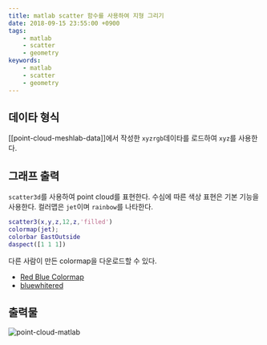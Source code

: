 ```yaml
---
title: matlab scatter 함수를 사용하여 지형 그리기
date: 2018-09-15 23:55:00 +0900
tags:
    - matlab
    - scatter
    - geometry
keywords:
    - matlab
    - scatter
    - geometry
---
```


## 데이타 형식

[[point-cloud-meshlab-data]]에서 작성한 `xyzrgb`데이타를 로드하여 `xyz`를 사용한다.

## 그래프 출력

`scatter3d`를 사용하여 point cloud를 표현한다. 수심에 따른 색상 표현은 기본 기능을 사용한다. 컬러맵은 `jet`이며 `rainbow`를 나타한다.
```matlab
scatter3(x,y,z,12,z,'filled')
colormap(jet);
colorbar EastOutside
daspect([1 1 1])
```

다른 사람이 만든 colormap을 다운로드할 수 있다.

- [Red Blue Colormap][1]
- [bluewhitered][2]

## 출력물

![point-cloud-matlab](https://github.com/five2nine/geomap/blob/master/scatter-matlab.png?raw=true)


[1]:https://kr.mathworks.com/matlabcentral/fileexchange/25536-red-blue-colormap
[2]:https://kr.mathworks.com/matlabcentral/fileexchange/4058-bluewhitered



